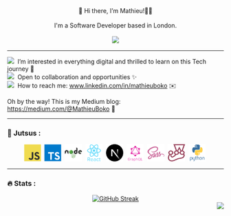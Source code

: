 <div id="header" align="center" > 🌅 Hi there, I’m Mathieu!👋🏽</div> <br/>
<div id="header" align="center" > I'm a Software Developer based in London. </div> <br/>
<div id="header" align="center" ><img height= "65" src="https://github.com/user-attachments/assets/5dec6307-9498-405e-9f47-ef502b4cb20c" /></div>

---
<img height="15" src="https://github.com/user-attachments/assets/17c1ce1f-4be0-4e50-a117-bf497c9e5910" />&nbsp; 
I’m interested in everything digital and thrilled to learn on this Tech journey 🌱 <br/>
<img height="15" src="https://github.com/user-attachments/assets/17c1ce1f-4be0-4e50-a117-bf497c9e5910" />&nbsp;
Open to collaboration and opportunities ✨ <br />
<img height="15" src="https://github.com/user-attachments/assets/17c1ce1f-4be0-4e50-a117-bf497c9e5910" />&nbsp;
How to reach me: www.linkedin.com/in/mathieuboko ✉️ <br/>

Oh by the way! This is my Medium blog: https://medium.com/@MathieuBoko 📝 <br/>

---
### 🍂 Jutsus :
<div align="center">
  <a href="https://javascript.info"><img src="https://github.com/devicons/devicon/blob/master/icons/javascript/javascript-original.svg" title="JavaScript" alt="JavaScript" width="40" height="40"/></a>&nbsp;
  <a href="https://www.typescriptlang.org"><img src="https://github.com/devicons/devicon/blob/master/icons/typescript/typescript-original.svg" title="TypeScript" alt="TypeScript" width="40" height="40"/></a>&nbsp;
  <a href="https://nodejs.org/en"><img src="https://github.com/devicons/devicon/blob/master/icons/nodejs/nodejs-original-wordmark.svg" title="NodeJS" alt="NodeJS" width="40" height="40"/></a>&nbsp;
  <a href="https://react.dev"><img src="https://github.com/devicons/devicon/blob/master/icons/react/react-original-wordmark.svg" title="React" alt="React" width="40" height="40"/></a>&nbsp;
  <a href="https://nextjs.org/"><img src="https://github.com/devicons/devicon/blob/master/icons/nextjs/nextjs-original.svg" title="Next.js" alt="Next.js" width="40" height="40" /></a>&nbsp;
  <a href="https://graphql.org"><img src="https://github.com/devicons/devicon/blob/master/icons/graphql/graphql-plain-wordmark.svg" title="GraphQL" alt="GraphQL" width="40" height="40"/></a>&nbsp;
  <a href="https://sass-lang.com"><img src="https://github.com/devicons/devicon/blob/master/icons/sass/sass-original.svg" title="SASS" alt="SASS" width="40" height="40"/></a>&nbsp;
  <a href="https://jestjs.io"><img src="https://github.com/devicons/devicon/blob/master/icons/jest/jest-plain.svg" title="Jest" alt="Jest" width="40" height="40"/></a>&nbsp;
  <a href="https://www.python.org"><img src="https://github.com/devicons/devicon/blob/master/icons/python/python-original-wordmark.svg" title="Python" alt="Python" width="40" height="40"/></a>&nbsp;
</div>

---
### :fire: Stats :
  <div align="center">
    <a href="https://streak-stats.demolab.com?user=MathieuBoko&theme=dark"><img src="https://streak-stats.demolab.com?user=MathieuBoko&theme=dark" alt="GitHub Streak" /></a>
  </div>

<div id="footer" align="right">
  <img height="120" src="https://github.com/user-attachments/assets/c3893ad5-0081-4a1e-aa56-80ac5940b69a" />
</div>

<!---
MathDevWeb/MathDevWeb is a ✨ special ✨ repository because its `README.md` (this file) appears on your GitHub profile.
You can click the Preview link to take a look at your changes.
--->
